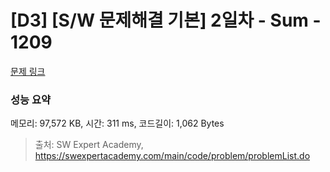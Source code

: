 # [D3] [S/W 문제해결 기본] 2일차 - Sum - 1209 

[문제 링크](https://swexpertacademy.com/main/code/problem/problemDetail.do?contestProbId=AV13_BWKACUCFAYh) 

### 성능 요약

메모리: 97,572 KB, 시간: 311 ms, 코드길이: 1,062 Bytes



> 출처: SW Expert Academy, https://swexpertacademy.com/main/code/problem/problemList.do